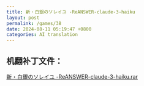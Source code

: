 ```yaml
---
title: 新・白銀のソレイユ -ReANSWER-claude-3-haiku
layout: post
permalink: /games/38
date: 2024-08-11 05:19:47 +0800
categories: AI translation
---
```



## 机翻补丁文件：

[新・白銀のソレイユ -ReANSWER-claude-3-haiku.rar](../resources/%E6%96%B0%E3%83%BB%E7%99%BD%E9%8A%80%E3%81%AE%E3%82%BD%E3%83%AC%E3%82%A4%E3%83%A6%20-ReANSWER-claude-3-haiku.rar)

 

